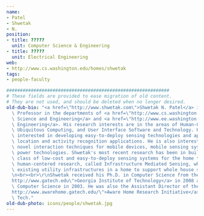 ```yaml
---
name:
- Patel
- Shwetak
- N.
position:
- title: ?????
  unit: Computer Science & Engineering
- title: ?????
  unit: Electrical Engineering
web:
- http://www.cs.washington.edu/homes/shwetak
tags:
- people-faculty

############################################################
# These fields are provided to ease migration of old content.
# They are not used, and should be deleted when no longer desired.
old-dub-bio: "<a href=\"http://www.shwetak.com\">Shwetak N. Patel</a> is an Assistant\
  \ Professor in the departments of <a href=\"http://www.cs.washington.edu\">Computer\
  \ Science and Engineering</a> and <a href=\"http://www.ee.washington.edu\">Electrical\
  \ Engineering</a>. His research interests are in the areas of Human-Computer Interaction,\
  \ Ubiquitous Computing, and User Interface Software and Technology. He is particularly\
  \ interested in developing easy-to-deploy sensing technologies and approaches for\
  \ location and activity recognition applications. He is also interested in exploring\
  \ novel interaction techniques for mobile devices, mobile sensing systems, and wireless\
  \ power technologies. Shwetak's most recent research has been in building a new\
  \ class of low-cost and easy-to-deploy sensing systems for the home to enable in-situ\
  \ human-centered research, called Infrastructure Mediated Sensing, which leverages\
  \ existing utility infrastructures in a home to support whole house sensing.  \r\
  \n<br><br>\r\nShwetak received his Ph.D. in Computer Science from the <a href=\"\
  http://www.gatech.edu\">Georgia Institute of Technology</a> in 2008 and B.S. in\
  \ Computer Science in 2003. He was also the Assistant Director of the <a href=\"\
  http://www.awarehome.gatech.edu/\">Aware Home Research Initiative</a> at Georgia\
  \ Tech."
old-dub-photo: icons/people/shwetak.jpg
---
```

